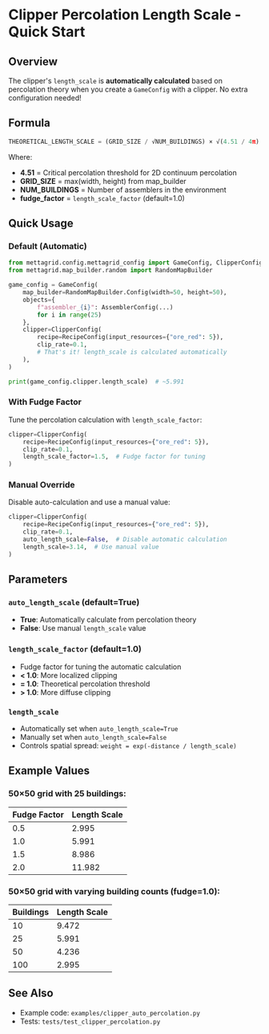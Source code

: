 # Clipper Percolation Length Scale - Quick Start

## Overview

The clipper's `length_scale` is **automatically calculated** based on percolation theory when you create a `GameConfig` with a clipper. No extra configuration needed!

## Formula

```python
THEORETICAL_LENGTH_SCALE = (GRID_SIZE / √NUM_BUILDINGS) × √(4.51 / 4π) × fudge_factor
```

Where:
- **4.51** = Critical percolation threshold for 2D continuum percolation
- **GRID_SIZE** = max(width, height) from map_builder
- **NUM_BUILDINGS** = Number of assemblers in the environment
- **fudge_factor** = `length_scale_factor` (default=1.0)

## Quick Usage

### Default (Automatic)

```python
from mettagrid.config.mettagrid_config import GameConfig, ClipperConfig
from mettagrid.map_builder.random import RandomMapBuilder

game_config = GameConfig(
    map_builder=RandomMapBuilder.Config(width=50, height=50),
    objects={
        f"assembler_{i}": AssemblerConfig(...)
        for i in range(25)
    },
    clipper=ClipperConfig(
        recipe=RecipeConfig(input_resources={"ore_red": 5}),
        clip_rate=0.1,
        # That's it! length_scale is calculated automatically
    ),
)

print(game_config.clipper.length_scale)  # ~5.991
```

### With Fudge Factor

Tune the percolation calculation with `length_scale_factor`:

```python
clipper=ClipperConfig(
    recipe=RecipeConfig(input_resources={"ore_red": 5}),
    clip_rate=0.1,
    length_scale_factor=1.5,  # Fudge factor for tuning
)
```

### Manual Override

Disable auto-calculation and use a manual value:

```python
clipper=ClipperConfig(
    recipe=RecipeConfig(input_resources={"ore_red": 5}),
    clip_rate=0.1,
    auto_length_scale=False,  # Disable automatic calculation
    length_scale=3.14,  # Use manual value
)
```

## Parameters

### `auto_length_scale` (default=True)
- **True**: Automatically calculate from percolation theory
- **False**: Use manual `length_scale` value

### `length_scale_factor` (default=1.0)
- Fudge factor for tuning the automatic calculation
- **< 1.0**: More localized clipping
- **= 1.0**: Theoretical percolation threshold
- **> 1.0**: More diffuse clipping

### `length_scale`
- Automatically set when `auto_length_scale=True`
- Manually set when `auto_length_scale=False`
- Controls spatial spread: `weight = exp(-distance / length_scale)`

## Example Values

### 50×50 grid with 25 buildings:

| Fudge Factor | Length Scale |
|--------------|--------------|
| 0.5          | 2.995        |
| 1.0          | 5.991        |
| 1.5          | 8.986        |
| 2.0          | 11.982       |

### 50×50 grid with varying building counts (fudge=1.0):

| Buildings | Length Scale |
|-----------|--------------|
| 10        | 9.472        |
| 25        | 5.991        |
| 50        | 4.236        |
| 100       | 2.995        |

## See Also

- Example code: `examples/clipper_auto_percolation.py`
- Tests: `tests/test_clipper_percolation.py`
